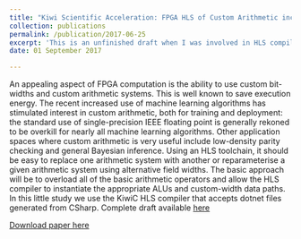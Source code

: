 ```yaml
---
title: "Kiwi Scientific Acceleration: FPGA HLS of Custom Arithmetic including Gustafson and Yonemoto's Posit Unum"
collection: publications
permalink: /publication/2017-06-25
excerpt: 'This is an unfinished draft when I was involved in HLS compilers during my research. Thanks to DJ Greaves who is the original and first author of this draft. I was the user of the Kiwi compiler.'
date: 01 September 2017

---
```


An appealing aspect of FPGA computation is the ability to use custom bit-widths and custom arithmetic systems. This is well known to save execution energy.
The recent increased use of machine learning algorithms has stimulated interest in custom arithmetic, both for training and deployment: the standard use of single-precision IEEE floating point is generally rekoned to be overkill for nearly all machine learning algorithms. Other application spaces where custom arithmetic is very useful include low-density parity checking and general Bayesian inference.
Using an HLS toolchain, it should be easy to replace one arithmetic system with another or reparameterise a given arithmetic system using alternative field widths. The basic approach will be to overload all of the basic arithmetic operators and allow the HLS compiler to instantiate the appropriate ALUs and custom-width data paths. In this little study we use the KiwiC HLS compiler that accepts dotnet files generated from CSharp.
Complete draft available [here](https://www.cl.cam.ac.uk/research/srg/han/hprls/orangepath/kiwic-demos/kiwi-posit-unum-and-custom-arithmetics/)

[Download paper here](https://babarzkhan.github.io/files/Kiwi-draft2017.pdf)
